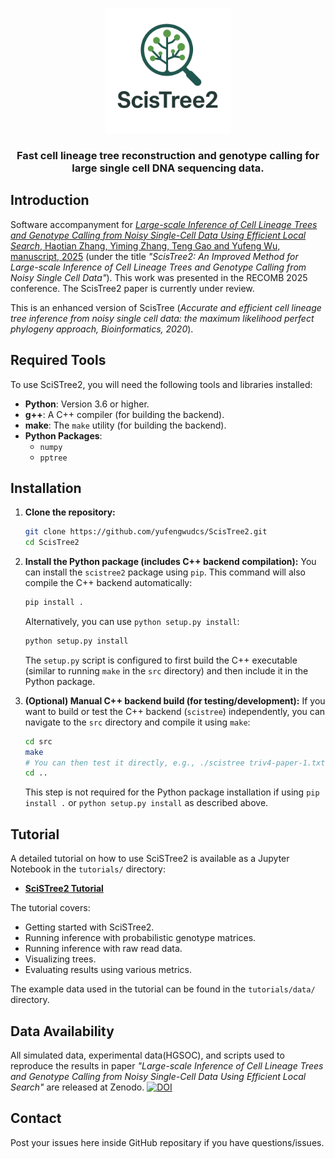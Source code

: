 <p align="center">
  <img src="img/logo.png" alt="SciSTree2 Logo" width="200">
</p>

<h3 align="center">Fast cell lineage tree reconstruction and genotype calling for large single cell DNA sequencing data.</h3>

## Introduction
Software accompanyment for [*Large-scale Inference of Cell Lineage Trees and Genotype Calling from Noisy Single-Cell Data Using Efficient Local Search*, Haotian Zhang, Yiming Zhang, Teng Gao and Yufeng Wu, manuscript, 2025](https://www.biorxiv.org/content/10.1101/2024.11.08.622704v1) (under the title *"ScisTree2: An Improved Method for Large-scale Inference of Cell Lineage Trees and Genotype Calling from Noisy Single Cell Data"*). This work was presented in the RECOMB 2025 conference. The ScisTree2 paper is currently under review.

This is an enhanced version of ScisTree (*Accurate and efficient cell lineage tree inference from noisy single cell data: the maximum likelihood perfect phylogeny approach, Bioinformatics, 2020*).

## Required Tools

To use SciSTree2, you will need the following tools and libraries installed:

*   **Python**: Version 3.6 or higher.
*   **g++**: A C++ compiler (for building the backend).
*   **make**: The `make` utility (for building the backend).
*   **Python Packages**:
    *   `numpy`
    *   `pptree`

## Installation

1.  **Clone the repository:**
    ```bash
    git clone https://github.com/yufengwudcs/ScisTree2.git
    cd ScisTree2
    ```

2.  **Install the Python package (includes C++ backend compilation):**
    You can install the `scistree2` package using `pip`. This command will also compile the C++ backend automatically:
    ```bash
    pip install .
    ```
    Alternatively, you can use `python setup.py install`:
    ```bash
    python setup.py install
    ```
    The `setup.py` script is configured to first build the C++ executable (similar to running `make` in the `src` directory) and then include it in the Python package.

3.  **(Optional) Manual C++ backend build (for testing/development):**
    If you want to build or test the C++ backend (`scistree`) independently, you can navigate to the `src` directory and compile it using `make`:
    ```bash
    cd src
    make
    # You can then test it directly, e.g., ./scistree triv4-paper-1.txt
    cd ..
    ```
    This step is not required for the Python package installation if using `pip install .` or `python setup.py install` as described above.

## Tutorial

A detailed tutorial on how to use SciSTree2 is available as a Jupyter Notebook in the `tutorials/` directory:

*   **[SciSTree2 Tutorial](tutorials/Scistree2_Tutorial.ipynb)**

The tutorial covers:
*   Getting started with SciSTree2.
*   Running inference with probabilistic genotype matrices.
*   Running inference with raw read data.
*   Visualizing trees.
*   Evaluating results using various metrics.

The example data used in the tutorial can be found in the `tutorials/data/` directory.

## Data Availability 

All simulated data, experimental data(HGSOC), and scripts used to reproduce the results in paper *"Large-scale Inference of Cell Lineage Trees and Genotype Calling from Noisy Single-Cell Data Using Efficient Local Search"* are released at Zenodo.
[![DOI](https://zenodo.org/badge/DOI/10.5281/zenodo.15620911.svg)](https://zenodo.org/records/15620911)

## Contact
Post your issues here inside GitHub repositary if you have questions/issues.
